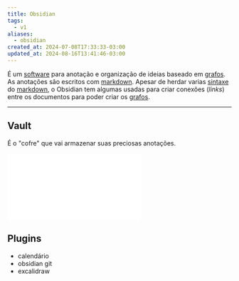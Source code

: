 ```yaml
---
title: Obsidian
tags:
  - v1
aliases:
  - obsidian
created_at: 2024-07-08T17:33:33-03:00
updated_at: 2024-08-16T13:41:46-03:00
---
```


É um [software](../02/Software.md) para anotação e organização de ideias baseado em [grafos](_insight/2024/07/2024-07-12-Grafos.md). As anotações são escritos com [markdown](_draft/2024/07/2024-07-08-Markdown.md). Apesar de herdar varias [sintaxe](_insight/2024/07/2024-07-12-Sintaxe.md) do [markdown](_draft/2024/07/2024-07-08-Markdown.md), o Obsidian tem algumas usadas para criar conexões (_links_) entre os documentos para poder criar os [grafos](_insight/2024/07/2024-07-12-Grafos.md).

---
## Vault

É o "cofre" que vai armazenar suas preciosas anotações.

![Sintaxe](_insight/2024/07/2024-07-12-Obsidian_Sintaxe.md)

## Plugins 

- calendário
- obsidian git
- excalidraw